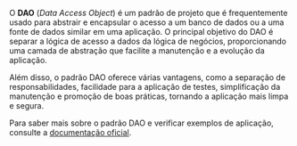 O **DAO** (_Data Access Object_) é um padrão de projeto que é frequentemente usado para abstrair e encapsular o acesso a um banco de dados ou a uma fonte de dados similar em uma aplicação. O principal objetivo do DAO é separar a lógica de acesso a dados da lógica de negócios, proporcionando uma camada de abstração que facilite a manutenção e a evolução da aplicação.

Além disso, o padrão DAO oferece várias vantagens, como a separação de responsabilidades, facilidade para a aplicação de testes, simplificação da manutenção e promoção de boas práticas, tornando a aplicação mais limpa e segura.

Para saber mais sobre o padrão DAO e verificar exemplos de aplicação, consulte a [documentação oficial](https://www.oracle.com/java/technologies/data-access-object.html).
